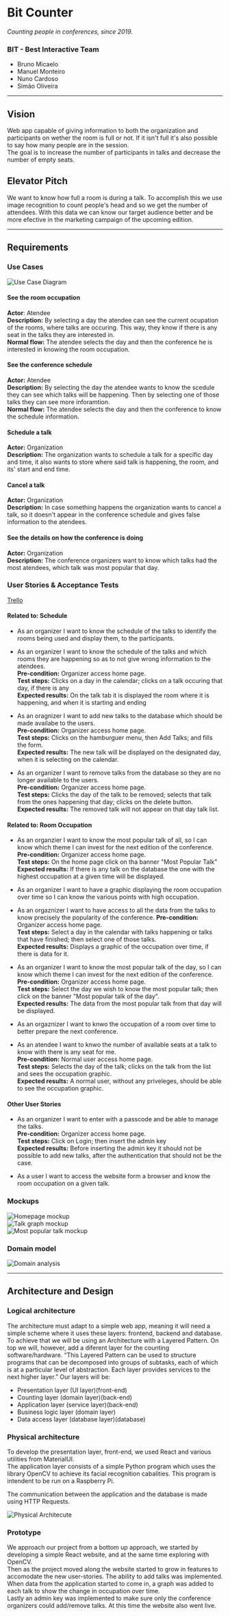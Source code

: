 # Bit Counter
*Counting people in conferences, since 2019.*  

### BIT - Best Interactive Team  
- Bruno Micaelo 
- Manuel Monteiro
- Nuno Cardoso
- Simão Oliveira

---

## Vision  
Web app capable of giving information to both the organization and participants on wether the room is full or not. If it isn't full it's also possible to say how many people are in the session.  
The goal is to increase the number of participants in talks and decrease the number of empty seats.  

## Elevator Pitch
We want to know how full a room is during a talk. To accomplish this we use image recognition to count people's head and so we get the number of attendees. With this data we can know our target audience better and be more efective in the marketing campaign of the upcoming edition.  

---

## Requirements  

### Use Cases
![Use Case Diagram](https://raw.githubusercontent.com/softeng-feup/open-cx-bit-counter/report/docs/Images/Use%20Case%20Diagram.png "Use Case Diagram")

#### See the room occupation
**Actor**: Atendee  
**Description:** By selecting a day the atendee can see the current ocupation of the rooms, where talks are occuring. This way, they know if there is any seat in the talks they are interested in.  
**Normal flow:** The atendee selects the day and then the conference he is interested in knowing the room occupation.

#### See the conference schedule
**Actor:** Atendee  
**Description:** By selecting the day the atendee wants to know the scedule they can see which talks will be happening. Then by selecting one of those talks they can see more inforamtion.  
**Normal flow:** The atendee selects the day and then the conference to know the schedule information.  

#### Schedule a talk
**Actor:** Organization  
**Description:** The organization wants to schedule a talk for a specific day and time, it also wants to store where said talk is happening, the room, and its' start and end time.  

#### Cancel a talk
**Actor:** Organization  
**Description:** In case something happens the organization wants to cancel a talk, so it doesn't appear in the conference schedule and gives false information to the atendees.  

#### See the details on how the conference is doing
**Actor:** Organization  
**Description:** The conference organizers want to know which talks had the most atendees, which talk was most popular that day.  
  
### User Stories & Acceptance Tests  
[Trello](https://trello.com/b/AaikinSY/bit-counter)  

#### Related to: Schedule
- As an organizer I want to know the schedule of the talks to identify the rooms being used and display them, to the participants.  
- As an organizer I want to know the schedule of the talks and which rooms they are happening so as to not give wrong information to the atendees.  
  **Pre-condition:** Organizer access home page.  
  **Test steps:** Clicks on a day in the calendar; clicks on a talk occuring that day, if there is any  
  **Expected results:** On the talk tab it is displayed the room where it is happening, and when it is starting and ending  

- As an oragnizer I want to add new talks to the database which should be made availabe to the users.  
  **Pre-condition:** Organizer access home page.  
  **Test steps:** Clicks on the hamburguer menu, then Add Talks; and fills the form.  
  **Expected results:** The new talk will be displayed on the designated day, when it is selecting on the calendar.  

- As an organizer I want to remove talks from the database so they are no longer available to the users.  
  **Pre-condition:** Organizer access home page.  
  **Test steps:** Clicks the day of the talk to be removed; selects that talk from the ones happening that day; clicks on the delete button.  
  **Expected results:** The removed talk will not appear on that day talk list.
  
#### Related to: Room Occupation
- As an organzier I want to know the most popular talk of all, so I can know which theme I can invest for the next edition of the conference.  
  **Pre-condition:** Organizer access home page.  
  **Test steps:** On the home page click on tha banner "Most Popular Talk"  
  **Expected results:** If there is any talk on the database the one with the highest occupation at a given time will be displayed.  

- As an organizer I want to have a graphic displaying the room occupation over time so I can know the various points with high occupation.
- As an orgaznizer I want to have access to all the data from the talks to know precisely the popularity of the conference.
  **Pre-condition:** Organizer access home page.  
  **Test steps:** Select a day in the calendar with talks happening or talks that have finished; then select one of those talks.  
  **Expected results:** Displays a graphic of the occupation over time, if there is data for it.  

- As an organizer I want to know the most popular talk of the day, so I can know which theme I can invest for the next edition of the conference.  
  **Pre-condition:** Organizer access home page.  
  **Test steps:** Select the day we wish to know the most popular talk; then click on the banner "Most popular talk of the day".  
  **Expected results:** The data from the most popular talk from that day will be displayed.  

- As an orgaznizer I want to knwo the occupation of a room over time to better prepare the next conference.
- As an atendee I want to knwo the number of available seats at a talk to know with there is any seat for me.  
  **Pre-condition:** Normal user access home page.  
  **Test steps:** Selects the day of the talk; clicks on the talk from the list and sees the occupation graphic.  
  **Expected results:** A normal user, without any priveleges, should be able to see the occupation graphic.

#### Other User Stories
- As an organizer I want to enter with a passcode and be able to manage the talks.    
  **Pre-condition:** Organizer access home page.  
  **Test steps:** Click on Login; then insert the admin key  
  **Expected results:** Before inserting the admin key it should not be possible to add new talks, after the authentication that should not be the case.  

- As a user I want to access the website form a browser and know the room occupation on a given talk.

### Mockups
![Homepage mockup](https://raw.githubusercontent.com/softeng-feup/open-cx-bit-counter/report/docs/Images/Homepage%20Mockup.png "Homepage Mockup")  
![Talk graph mockup](https://raw.githubusercontent.com/softeng-feup/open-cx-bit-counter/report/docs/Images/Talk%20Graph%20Mockup.png "Talk graph Mockup")  
![Most popular talk mockup](https://raw.githubusercontent.com/softeng-feup/open-cx-bit-counter/report/docs/Images/Most%20Popular%20Talk%20Mockup.png "Most popular talk Mockup")
 
### Domain model
![Domain analysis](https://raw.githubusercontent.com/softeng-feup/open-cx-bit-counter/report/docs/Images/domain_diagram.png "Domain Model Diagram")

---

## Architecture and Design

### Logical architecture
The architecture must adapt to a simple web app, meaning it will need a simple scheme where it uses these layers: frontend, backend and database.
To achieve that we will be using an Architecture with a Layered Pattern.
On top we will, however, add a diferent layer for the counting software/hardware.
“This Layered Pattern can be used to structure programs that can be decomposed into groups of subtasks, each of which is at a particular level of abstraction. Each layer provides services to the next higher layer.”
Our layers will be:

- Presentation layer (UI layer)(front-end)
- Counting layer (domain layer)(back-end)
- Application layer (service layer)(back-end)
- Business logic layer (domain layer)
- Data access layer (database layer)(database)

### Physical architecture 
To develop the presentation layer, front-end, we used React and various utilities from MaterialUI.  
The application layer consists of a simple Python program which uses the library OpenCV to achieve its facial recognition cabalities. This program is intendent to be run on a Raspberry Pi.  

The communication between the application and the database is made using HTTP Requests.

![Physical Architecute](https://raw.githubusercontent.com/softeng-feup/open-cx-bit-counter/report/docs/Images/physical.png "Physical architecture UML")

### Prototype
We approach our project from a bottom up approach, we started by developing a simple React website, and at the same time exploring with OpenCV.  
Then as the project moved along the website started to grow in features to accomodate the new user-stories. The ability to add talks was implemented.  
When data from the application started to come in, a graph was added to each talk to show the change in occupation over time.  
Lastly an admin key was implemented to make sure only the conference organizers could add/remove talks. At this time the website also went live.
